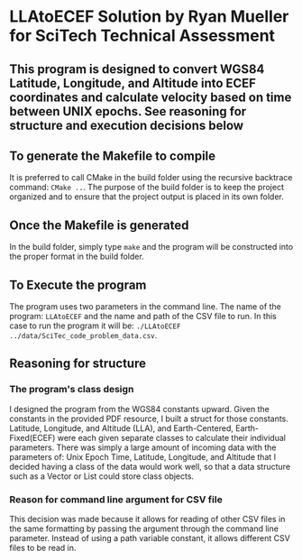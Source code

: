 # LLAtoECEF Solution by Ryan Mueller for SciTech Technical Assessment

## This program is designed to convert WGS84 Latitude, Longitude, and Altitude into ECEF coordinates and calculate velocity based on time between UNIX epochs. See reasoning for structure and execution decisions below

## To generate the Makefile to compile
It is preferred to call CMake in the build folder using the recursive 
backtrace command: ```CMake ..```. The purpose of the build folder is
to keep the project organized and to ensure that the project output is 
placed in its own folder.

## Once the Makefile is generated
In the build folder, simply type ```make``` and the program will be
constructed into the proper format in the build folder.

## To Execute the program
The program uses two parameters in the command line. The name of the program:
```LLAtoECEF``` and the name and path of the CSV file to run. In this case to run the program it will be:
```./LLAtoECEF ../data/SciTec_code_problem_data.csv```.

## Reasoning for structure
### The program's class design
I designed the program from the WGS84 constants upward. Given the constants in the provided PDF resource,
I built a struct for those constants. Latitude, Longitude, and Altitude (LLA), and Earth-Centered, Earth-Fixed(ECEF)
were each given separate classes to calculate their individual parameters. There was simply a large amount of
incoming data with the parameters of: Unix Epoch Time, Latitude, Longitude, and Altitude that I decided having
a class of the data would work well, so that a data structure such as a Vector or List could store class objects.

### Reason for command line argument for CSV file
This decision was made because it allows for reading of other CSV files in the same formatting by passing
the argument through the command line parameter. Instead of using a path variable constant, it allows different CSV files
to be read in.
